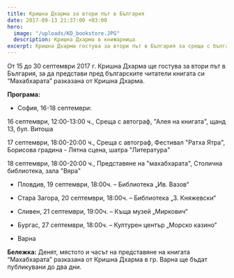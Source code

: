 ```yaml
---
title: Кришна Дхарма за втори път в България
date: 2017-09-13 21:37:00 +03:00
hero:
  image: "/uploads/KD_bookstore.JPG"
  description: Кришна Дхарма в книжарница
excerpt: Кришна Дхарма гостува за втори път в България за среща с българските читатели
---
```


От 15 до 30 септември 2017 г. Кришна Дхарма ще гостува за втори път в България, за да представи пред българските читатели книгата си “Махабхарата” разказана от Кришна Дхарма.

**Програма:**

* София, 16-18 септември:

16 септември, 12:00-13:00 ч., Среща с автограф, "Алея на книгата", щанд 13, бул. Витоша

17 септември, 18:00-20:00 ч., Среща с автограф, Фестивал "Ратха Ятра", Борисова градина - Лятна сцена, шатра "Литература"

18 септември, 18:00-20:00 ч., Представяне на "махабхарата", Столична библиотека, зала "Вяра"

* Пловдив, 19 септември, 18:00ч. – Библиотека „Ив. Вазов“ 
 
* Стара Загора, 20 септември, 18:00ч. – Библиотека „З. Княжевски“

* Сливен, 21 септември, 19:00ч. – Къща музей „Миркович“  

* Бургас, 27 септември, 18:00ч. – Културен център „Морско казино“ 

* Варна 

**Бележка:** Денят, мястото и часът на представяне на книгата  “Махабхарата” разказана от Кришна Дхарма в гр. Варна ще бъдат публикувани до два дни.
